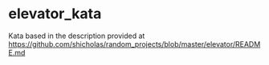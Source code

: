 elevator_kata
=============
Kata based in the description provided at https://github.com/shicholas/random_projects/blob/master/elevator/README.md
